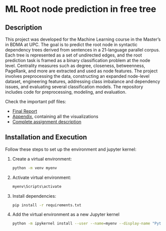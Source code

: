 # ML Root node prediction in free tree

## Description

This project was developed for the Machine Learning course in the Master’s in BDMA at UPC. The goal is to predict the root node in syntactic dependency trees derived from sentences in a 21-language parallel corpus. Each tree is represented as a set of undirected edges, and the root prediction task is framed as a binary classification problem at the node level. Centrality measures such as degree, closeness, betweenness, PageRank, and more are extracted and used as node features. The project involves preprocessing the data, constructing an expanded node-level dataset, engineering features, addressing class imbalance and dependency issues, and evaluating several classification models. The repository includes code for preprocessing, modeling, and evaluation.

Check the important pdf files:
- [Final Report](https://github.com/stef4k/ml-project-root-node-in-free-tree/blob/main/project-docs/final_report.pdf)
- [Appendix](https://github.com/stef4k/ml-project-root-node-in-free-tree/blob/main/project-docs/appendix.pdf), containing all the visualizations
- [Complete assignment description](https://github.com/stef4k/ml-project-root-node-in-free-tree/blob/main/project-docs/project_guidelines.pdf)

## Installation and Execution
Follow these steps to set up the environment and jupyter kernel:

1. Create a virtual environment:
   ```sh
   python -m venv myenv
   ```

2. Activate virtual environment:
   ```sh
   myenv\Scripts\activate
   ```

3. Install dependencies:
   ```sh
   pip install -r requirements.txt
   ```

4. Add the virtual environment as a new Jupyter kernel
   ```sh
   python -m ipykernel install --user --name=myenv --display-name "Python ML-project(myenv)"
   ```
